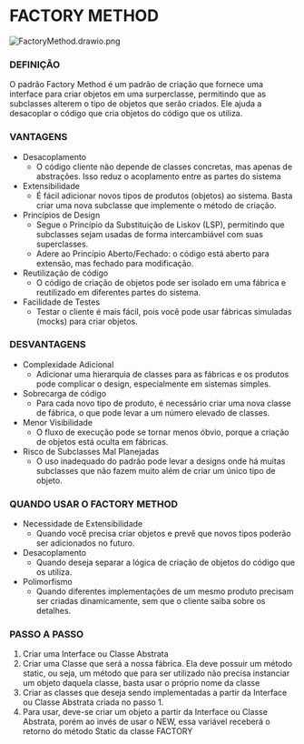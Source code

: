 # FACTORY METHOD

![FactoryMethod.drawio.png](..%2F..%2F..%2F..%2F..%2F..%2F..%2F..%2FDownloads%2FFactoryMethod.drawio.png)

### DEFINIÇÃO
O padrão Factory Method é um padrão de criação que fornece uma interface para criar objetos em uma surperclasse, permitindo que as subclasses alterem o tipo de objetos que serão criados. Ele ajuda a desacoplar o código que cria objetos do código que os utiliza.

### VANTAGENS
- Desacoplamento
  - O código cliente não depende de classes concretas, mas apenas de abstrações. Isso reduz o acoplamento entre as partes do sistema
- Extensibilidade
  - É fácil adicionar novos tipos de produtos (objetos) ao sistema. Basta criar uma nova subclasse que implemente o método de criação.
- Princípios de Design
  - Segue o Princípio da Substituição de Liskov (LSP), permitindo que subclasses sejam usadas de forma intercambiável com suas superclasses.
  - Adere ao Princípio Aberto/Fechado: o código está aberto para extensão, mas fechado para modificação.
- Reutilização de código
  - O código de criação de objetos pode ser isolado em uma fábrica e reutilizado em diferentes partes do sistema.
- Facilidade de Testes
  - Testar o cliente é mais fácil, pois você pode usar fábricas simuladas (mocks) para criar objetos.
### DESVANTAGENS
- Complexidade Adicional
  - Adicionar uma hierarquia de classes para as fábricas e os produtos pode complicar o design, especialmente em sistemas simples.
- Sobrecarga de código
  - Para cada novo tipo de produto, é necessário criar uma nova classe de fábrica, o que pode levar a um número elevado de classes.
- Menor Visibilidade
  - O fluxo de execução pode se tornar menos óbvio, porque a criação de objetos está oculta em fábricas.
- Risco de Subclasses Mal Planejadas
  - O uso inadequado do padrão pode levar a designs onde há muitas subclasses que não fazem muito além de criar um único tipo de objeto.
### QUANDO USAR O FACTORY METHOD
- Necessidade de Extensibilidade
  - Quando você precisa criar objetos e prevê que novos tipos poderão ser adicionados no futuro.
- Desacoplamento
  - Quando deseja separar a lógica de criação de objetos do código que os utiliza.
- Polimorfismo
  - Quando diferentes implementações de um mesmo produto precisam ser criadas dinamicamente, sem que o cliente saiba sobre os detalhes.
### PASSO A PASSO
1) Criar uma Interface ou Classe Abstrata
2) Criar uma Classe que será a nossa fábrica. Ela deve possuir um método static, ou seja, um método que para ser utilizado não precisa instanciar um objeto daquela classe, basta usar o próprio nome da classe
3) Criar as classes que deseja sendo implementadas a partir da Interface ou Classe Abstrata criada no passo 1.
4) Para usar, deve-se criar um objeto a partir da Interface ou Classe Abstrata, porém ao invés de usar o NEW, essa variável receberá o retorno do método Static da classe FACTORY

